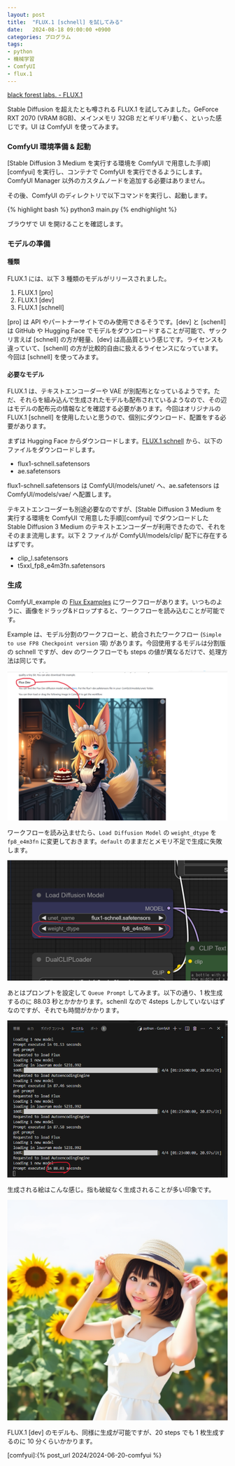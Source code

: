 ```yaml
---
layout: post
title:  "FLUX.1 [schnell] を試してみる"
date:   2024-08-18 09:00:00 +0900
categories: プログラム
tags:
- python
- 機械学習
- ComfyUI
- flux.1
---
```

[black forest labs. - FLUX.1][bfl]

Stable Diffusion を超えたとも噂される FLUX.1 を試してみました。GeForce RXT 2070 (VRAM 8GB)、メインメモリ 32GB だとギリギリ動く、といった感じです。UI は ComfyUI を使ってみます。

### ComfyUI 環境準備 & 起動
[Stable Diffusion 3 Medium を実行する環境を ComfyUI で用意した手順][comfyui] を実行し、コンテナで ComfyUI を実行できるようにします。ComfyUI Manager 以外のカスタムノードを追加する必要はありません。

その後、ComfyUI のディレクトリで以下コマンドを実行し、起動します。

{% highlight bash %}
python3 main.py
{% endhighlight %}

ブラウザで UI を開けることを確認します。

### モデルの準備
#### 種類
FLUX.1 には、以下 3 種類のモデルがリリースされました。

1. FLUX.1 [pro]
1. FLUX.1 [dev]
1. FLUX.1 [schnell]

[pro] は API やパートナーサイトでのみ使用できるそうです。[dev] と [schenll] は GitHub や Hugging Face でモデルをダウンロードすることが可能で、ザックリ言えば [schnell] の方が軽量、[dev] は高品質という感じです。ライセンスも違っていて、[schenll] の方が比較的自由に扱えるライセンスになっています。今回は [schnell] を使ってみます。

#### 必要なモデル
FLUX.1 は、テキストエンコーダーや VAE が別配布となっているようです。ただ、それらを組み込んで生成されたモデルも配布されているようなので、その辺はモデルの配布元の情報などを確認する必要があります。今回はオリジナルの FLUX.1 [schnell] を使用したいと思うので、個別にダウンロード、配置をする必要があります。

まずは Hugging Face からダウンロードします。[FLUX.1 schnell][models] から、以下のファイルをダウンロードします。

* flux1-schnell.safetensors
* ae.safetensors

flux1-schnell.safetensors は ComfyUI/models/unet/ へ、ae.safetensors は ComfyUI/models/vae/ へ配置します。

テキストエンコーダーも別途必要なのですが、[Stable Diffusion 3 Medium を実行する環境を ComfyUI で用意した手順][comfyui] でダウンロードした Stable Diffusion 3 Medium のテキストエンコーダーが利用できたので、それをそのまま流用します。以下 2 ファイルが ComfyUI/models/clip/ 配下に存在するはずです。

* clip_l.safetensors
* t5xxl_fp8_e4m3fn.safetensors

### 生成
ComfyUI_example の [Flux Examples][examples] にワークフローがあります。いつものように、画像をドラッグ&ドロップすると、ワークフローを読み込むことが可能です。

Example は、モデル分割のワークフローと、統合されたワークフロー (`Simple to use FP8 Checkpoint version` 項) があります。今回使用するモデルは分割版の schnell ですが、dev のワークフローでも steps の値が異なるだけで、処理方法は同じです。

![workflow][img4]

ワークフローを読み込ませたら、`Load Diffusion Model` の `weight_dtype` を `fp8_e4m3fn` に変更しておきます。`default` のままだとメモリ不足で生成に失敗します。

![weight_dtype][img1]

あとはプロンプトを設定して `Queue Prompt` してみます。以下の通り、1 枚生成するのに 88.03 秒とかかかります。schenll なので 4steps しかしていないはずなのですが、それでも時間がかかります。

![prompto execute][img2]

生成される絵はこんな感じ。指も破綻なく生成されることが多い印象です。

![images][img3]

FLUX.1 [dev] のモデルも、同様に生成が可能ですが、20 steps でも 1 枚生成するのに 10 分くらいかかります。


[bfl]:https://blackforestlabs.ai/
[models]:https://huggingface.co/black-forest-labs/FLUX.1-schnell/tree/main
[examples]:https://comfyanonymous.github.io/ComfyUI_examples/flux/
[comfyui]:{% post_url 2024/2024-06-20-comfyui %}

[img4]:/assets/images/2024/08/ss-20240818-04.png
[img1]:/assets/images/2024/08/ss-20240818-01.png
[img2]:/assets/images/2024/08/ss-20240818-02.png
[img3]:/assets/images/2024/08/ss-20240818-03.png
